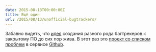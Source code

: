 ```yaml
---
date: 2015-08-13T00:00:00Z
title: Ещё один
url: /2015/08/13/unofficial-bugtrackers/
---
```


Забавно видеть, что [идея](http://bugs.bronevichok.ru/wiki?name=FAQ) создания
разного рода багтрекеров к закрытому ПО до сих пор жива. В этот раз это
[проект со списком проблем](https://github.com/isaacs/github/issues) в сервисе
[Github](github.com/).
